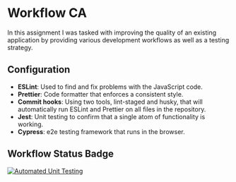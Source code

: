 # Workflow CA

In this assignment I was tasked with improving the quality of an existing application by providing various development workflows as well as a testing strategy.

## Configuration

- **ESLint**: Used to find and fix problems with the JavaScript code.
- **Prettier**: Code formatter that enforces a consistent style.
- **Commit hooks**: Using two tools, lint-staged and husky, that will automatically run ESLint and Prettier on all files in the repository.
- **Jest**: Unit testing to confirm that a single atom of functionality is working.
- **Cypress**: e2e testing framework that runs in the browser.

## Workflow Status Badge

[![Automated Unit Testing](https://github.com/cecsun/social-media-client/actions/workflows/unit-test.yml/badge.svg)](https://github.com/cecsun/social-media-client/actions/workflows/unit-test.yml)
